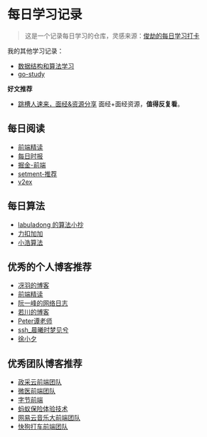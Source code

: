 # 每日学习记录

> 这是一个记录每日学习的仓库，灵感来源：[俊劫的每日学习打卡](https://alexwjj.github.io/)

我的其他学习记录：

- [数据结构和算法学习](https://jsmond2016.github.io/leetcode/)
- [go-study](https://jsmond2016.github.io/go-study/)

**好文推荐**

- [跳槽人速来，面经&资源分享](https://juejin.cn/post/6942988170208215076#heading-16) 面经+面经资源，**值得反复看**。


## 每日阅读

- [前端精读](https://github.com/ascoders/weekly)
- [每日时报](https://wubaiqing.github.io/zaobao/)
- [掘金-前端](https://juejin.cn/frontend)
- [setment-推荐](https://segmentfault.com/blogs)
- [v2ex](https://v2ex.com/?tab=jobs)

## 每日算法

- [labuladong 的算法小抄](https://labuladong.gitbook.io/algo/)
- [力扣加加](https://leetcode-solution-leetcode-pp.gitbook.io/leetcode-solution/)
- [小浩算法](https://github.com/geekxh/hello-algorithm)

## 优秀的个人博客推荐

- [冴羽的博客](https://github.com/mqyqingfeng/Blog)
- [前端精读](https://github.com/ascoders/weekly)
- [阮一峰的网络日志](http://www.ruanyifeng.com/blog/weekly/)
- [若川的博客](https://lxchuan12.gitee.io/)
- [Peter谭老师](https://juejin.cn/user/2119514149895512)
- [ssh_晨曦时梦见兮](https://juejin.cn/user/2330620350708823/posts)
- [徐小夕](https://juejin.cn/user/3808363978429613/posts)


## 优秀团队博客推荐

- [政采云前端团队](https://juejin.cn/user/3456520257288974/posts)
- [微医前端团队](https://juejin.cn/team/6932676282429898766/posts)
- [字节前端](https://juejin.cn/user/4098589725834317/posts)
- [蚂蚁保险体验技术](https://juejin.cn/user/3526889033438574/posts)
- [网易云音乐大前端团队](https://juejin.cn/user/4265760847567016/posts)
- [快狗打车前端团队](https://juejin.cn/user/2612095359650712/posts)




